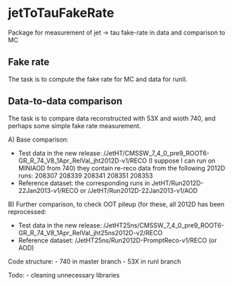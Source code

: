 # jetToTauFakeRate

Package for measurement of jet -> tau fake-rate in data and comparison to MC


Fake rate
---------

The task is to compute the fake rate for MC and data for runII.



Data-to-data comparison
-----------------------

The task is to compare data reconstructed with 53X and wioth 740, and perhaps some simple fake rate measurement.


A) Base comparison:
   * Test data in the new release: /JetHT/CMSSW_7_4_0_pre9_ROOT6-GR_R_74_V8_1Apr_RelVal_jht2012D-v1/RECO (I suppose I can run on MINIAOD from 740)
     they contain re-reco data from the following 2012D runs:
          208307
          208339
          208341
          208351
          208353
   * Reference dataset: the corresponding runs in JetHT/Run2012D-22Jan2013-v1/RECO or /JetHT/Run2012D-22Jan2013-v1/AOD 

B) Further comparison, to check OOT pileup (for these, all 2012D has been reprocessed:
   * Test data in the new release: /JetHT25ns/CMSSW_7_4_0_pre9_ROOT6-GR_R_74_V8_1Apr_RelVal_jht25ns2012D-v2/RECO
   * Reference dataset: /JetHT25ns/Run2012D-PromptReco-v1/RECO (or AOD)



Code structure:
     - 740 in master branch
     - 53X in runI branch


Todo:
        - cleaning unnecessary libraries
